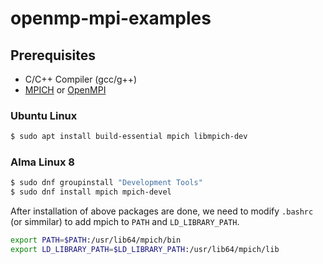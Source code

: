 # openmp-mpi-examples

## Prerequisites

- C/C++ Compiler (gcc/g++)
- [MPICH](https://www.mpich.org/) or [OpenMPI](https://www.open-mpi.org/)

### Ubuntu Linux

```sh
$ sudo apt install build-essential mpich libmpich-dev
``` 

### Alma Linux 8

```sh
$ sudo dnf groupinstall "Development Tools"
$ sudo dnf install mpich mpich-devel
```

After installation of above packages are done, we need to modify `.bashrc` (or simmilar) to add mpich to `PATH` and `LD_LIBRARY_PATH`.

```sh
export PATH=$PATH:/usr/lib64/mpich/bin
export LD_LIBRARY_PATH=$LD_LIBRARY_PATH:/usr/lib64/mpich/lib
```
